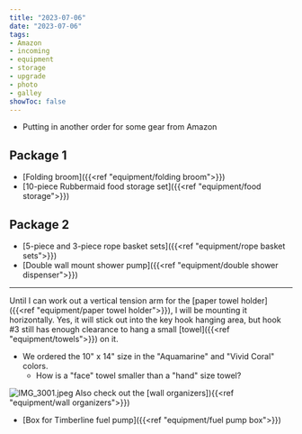 ```yaml
---
title: "2023-07-06"
date: "2023-07-06"
tags:
- Amazon
- incoming
- equipment
- storage
- upgrade
- photo
- galley
showToc: false
---
```

- Putting in another order for some gear from Amazon
## Package 1
- [Folding broom]({{<ref "equipment/folding broom">}})
- [10-piece Rubbermaid food storage set]({{<ref "equipment/food storage">}})
## Package 2
- [5-piece and 3-piece rope basket sets]({{<ref "equipment/rope basket sets">}})
- [Double wall mount shower pump]({{<ref "equipment/double shower dispenser">}})

---

Until I can work out a vertical tension arm for the [paper towel holder]({{<ref "equipment/paper towel holder">}}), I will be mounting it horizontally. Yes, it will stick out into the key hook hanging area, but hook \#3 still has enough clearance to hang a small [towel]({{<ref "equipment/towels">}}) on it.
- We ordered the 10" x 14" size in the "Aquamarine" and "Vivid Coral" colors.
	- How is a "face" towel smaller than a "hand" size towel?

![IMG_3001.jpeg](/assets/IMG_3001_1688676547256_0.jpeg)
Also check out the [wall organizers]){{<ref "equipment/wall organizers">}})

- [Box for Timberline fuel pump]({{<ref "equipment/fuel pump box">}})
